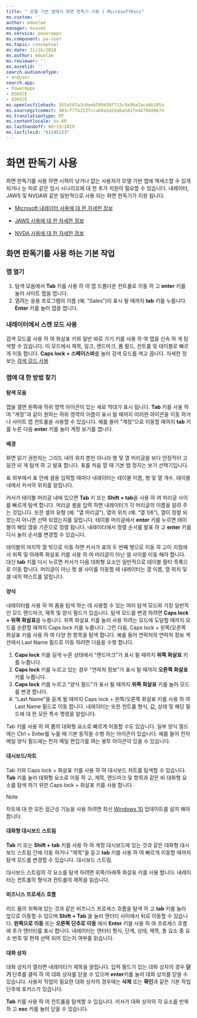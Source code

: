 ```yaml
---
title: " 모델 기반 앱에서 화면 판독기 사용 | MicrosoftDocs"
ms.custom: ''
author: mduelae
manager: kvivek
ms.service: powerapps
ms.component: pa-user
ms.topic: conceptual
ms.date: 11/16/2018
ms.author: mduelae
ms.reviewer: ''
ms.assetid: ''
search.audienceType:
- enduser
search.app:
- PowerApps
- D365CE
- D365CE
ms.openlocfilehash: 555a587a3c0eeb599439f713c9a99a7ace6b205a
ms.sourcegitcommit: 483c777a1537ccab6a2a2da6a5d1fe4470dd0e7e
ms.translationtype: MT
ms.contentlocale: ko-KR
ms.lasthandoff: 06/19/2019
ms.locfileid: "61545123"
---
```

# <a name="use-a-screen-reader"></a>화면 판독기 사용 


화면 판독기를 사용 하면 시력이 낮거나 없는 사용자가 모델 기반 앱에 액세스할 수 있게 되거나 눈 피로 같은 임시 시나리오에 대 한 추가 지원이 필요할 수 있습니다. 내레이터, JAWS 및 NVDA와 같은 일반적으로 사용 되는 화면 판독기가 지원 됩니다. 

- [Microsoft 내레이터 사용에 대 한 자세한 정보](https://support.microsoft.com/help/22798)
- [JAWS 사용에 대 한 자세한 정보](http://www.freedomscientific.com/Products/Blindness/JawsDocumentation)


- [NVDA 사용에 대 한 자세한 정보](https://www.nvaccess.org/get-help/)


## <a name="basic-tasks-using-a-screen-reader"></a>화면 판독기를 사용 하는 기본 작업 

### <a name="open-an-app"></a>앱 열기

1.  탐색 모음에서 **Tab** 키를 사용 하 여 앱 드롭다운 컨트롤로 이동 하 고 **enter** 키를 눌러 사이트 맵을 엽니다.
2.  열려는 응용 프로그램의 이름 (예: "Sales")이 표시 될 때까지 **tab** 키를 누릅니다. **Enter** 키를 눌러 앱을 엽니다.

### <a name="use-scan-mode-in-narrator"></a>내레이터에서 스캔 모드 사용
검색 모드를 사용 하 여 화살표 키와 일반 바로 가기 키를 사용 하 여 앱을 신속 하 게 탐색할 수 있습니다. 이 모드에서 제목, 링크, 랜드마크, 폼 필드, 컨트롤 및 테이블로 빠르게 이동 합니다. **Caps lock + 스페이스바**를 눌러 검색 모드를 켜고 끕니다. 자세한 정보는 [검색 모드 사용](https://support.microsoft.com/en-us/help/22809/windows-10-narrator-using-scan-mode)

### <a name="find-your-way-around-the-app"></a>앱에 대 한 방법 찾기

#### <a name="navigation-bar"></a>탐색 모음
앱을 열면 왼쪽에 하위 영역 아이콘이 있는 세로 막대가 표시 됩니다. **Tab** 키를 사용 하 여 "계정"과 같이 원하는 하위 영역의 이름이 표시 될 때까지 이러한 아이콘을 이동 하거나 사이트 맵 컨트롤을 사용할 수 있습니다. 예를 들어 "계정"으로 이동할 때까지 **tab** 키를 누른 다음 **enter** 키를 눌러 계정 보기를 엽니다.

#### <a name="grids"></a>배경
화면 읽기 권한자는 그리드 내의 위치 뿐만 아니라 행 및 열 머리글을 보다 안정적이 고 일관 되 게 탐색 하 고 발표 합니다. 표를 처음 열 때 기본 탭 정지는 보기 선택기입니다. 

표 외부에서 표 안에 셀을 입력할 때마다 내레이터는 테이블 이름, 행 및 열 개수, 테이블 내에서 커서의 위치를 알립니다.

커서가 테이블 머리글 내에 있으면 **Tab** 키 또는 **Shift + tab**을 사용 하 여 머리글 사이를 빠르게 탐색 합니다. 머리글 셀을 입력 하면 내레이터가 각 머리글의 이름을 알려 주는 것입니다. 또한 셀의 유형 (예: "열 머리글"), 열의 위치 (예: "열 1/6"), 열이 정렬 되었는지 아니면 선택 되었는지를 알립니다. 테이블 머리글에서 **enter** 키를 누르면 테이블이 해당 열을 기준으로 정렬 됩니다. 내레이터에서 정렬 순서를 발표 하 고 **enter** 키를 다시 눌러 순서를 변경할 수 있습니다.

테이블의 마지막 열 밖으로 이동 하면 커서가 표의 두 번째 행으로 이동 하 고이 지점에서 위쪽 및 아래쪽 화살표 키를 사용 하 여 머리글이 아닌 셀 사이를 이동 해야 합니다. 대신 **tab** 키를 다시 누르면 커서가 다음 대화형 요소인 일반적으로 테이블 필터 목록으로 이동 합니다. 머리글이 아닌 행 셀 사이를 이동할 때 내레이터는 열 이름, 열 위치 및 셀 내의 텍스트를 알립니다.

#### <a name="forms"></a>양식
내레이터를 사용 하 여 폼을 탐색 하는 데 사용할 수 있는 여러 탐색 모드와 가장 일반적인 모드 랜드마크, 제목 및 양식 필드가 있습니다. 탐색 모드를 변경 하려면 **Caps lock + 위쪽 화살표**를 누릅니다. 위쪽 화살표 키를 눌러 사용 하려는 모드에 도달할 때까지 모드를 순환할 때까지 Caps lock 키를 누릅니다. 그런 다음, Caps lock + 왼쪽/오른쪽 화살표 키를 사용 하 여 다양 한 항목을 탐색 합니다. 예를 들어 연락처의 연락처 정보 섹션에서 Last Name 필드로 이동 하려면 다음을 수행 합니다.

1.  **Caps lock** 키를 길게 누른 상태에서 "랜드마크"가 표시 될 때까지 **위쪽 화살표** 키를 누릅니다.
2.  **Caps lock** 키를 누르고 있는 경우 "연락처 정보"가 표시 될 때까지 **오른쪽 화살표** 키를 누릅니다.
3.  **Caps lock** 키를 누르고 "양식 필드"가 표시 될 때까지 **위쪽 화살표** 키를 눌러 모드를 변경 합니다.
4.  "Last Name"을 듣게 될 때까지 Caps lock + 왼쪽/오른쪽 화살표 키를 사용 하 여 Last Name 필드로 이동 합니다. 내레이터는 또한 컨트롤 형식, 값, 상태 및 해당 필드에 대 한 모든 특수 명령을 알립니다.

Tab 키를 사용 하 여 폼의 대화형 요소로 빠르게 이동할 수도 있습니다. 일부 양식 필드에는 Ctrl + Enter를 누를 때 기본 동작을 수행 하는 아이콘이 있습니다. 예를 들어 전자 메일 양식 필드에는 전자 메일 편집기를 여는 봉투 아이콘이 있을 수 있습니다. 

#### <a name="dashboardscharts"></a>대시보드/차트
Tab 키와 Caps lock + 화살표 키를 사용 하 여 대시보드 차트를 탐색할 수 있습니다. **Tab** 키를 눌러 대화형 요소로 이동 하 고, 제목, 랜드마크 및 항목과 같은 비 대화형 요소를 탐색 하기 위한 Caps lock + 화살표 키를 사용 합니다.


> [!NOTE]
> 차트에 대 한 모든 접근성 기능을 사용 하려면 최신 [Windows 10](http://www.microsoft.com/enable/products/windows10/default.aspx) 업데이트를 설치 해야 합니다.

#### <a name="interactive-dashboard-streams"></a>대화형 대시보드 스트림
**Tab** 키 또는 **Shift + tab** 키를 사용 하 여 계정 대시보드에 있는 것과 같은 대화형 대시보드 스트림 간에 이동 하거나 "제목"을 듣고 **tab** 키를 사용 하 여 빠르게 이동할 때까지 탐색 모드를 변경할 수 있습니다. 대시보드 스트림.

대시보드 스트림의 각 요소를 탐색 하려면 위쪽/아래쪽 화살표 키를 사용 합니다. 내레이터는 컨트롤의 형식과 컨트롤의 제목을 읽습니다.

#### <a name="business-process-flows"></a>비즈니스 프로세스 흐름
리드 폼의 위쪽에 있는 것과 같은 비즈니스 프로세스 흐름을 탐색 하 고 **tab** 키를 눌러 앞으로 이동할 수 있으며 **Shift + Tab** 을 눌러 엔터티 사이에서 뒤로 이동할 수 있습니다. **왼쪽으로 이동** 또는 **오른쪽 단추로 이동** 에서 **Enter** 키를 사용 하 여 프로세스 흐름에 추가 엔터티를 표시 합니다. 내레이터는 엔터티 형식, 단계, 상태, 제목, 총 요소 중 요소 번호 및 현재 선택 되어 있는지 여부를 읽습니다.

#### <a name="dialog-boxes"></a>대화 상자

대화 상자가 열리면 내레이터가 제목을 알립니다. 입력 필드가 있는 대화 상자의 경우 **닫기** 단추를 클릭 하 여 대화 상자를 닫을 수 있으며 **enter**키를 눌러 대화 상자를 닫을 수 있습니다. 사용자 작업이 필요한 대화 상자의 경우에는 **삭제** 또는 **확인**과 같은 기본 작업 단추에 포커스가 있습니다.

**Tab** 키를 사용 하 여 컨트롤을 탐색할 수 있습니다. 커서가 대화 상자의 각 요소를 반복 하 고 **esc** 키를 눌러 닫을 수 있습니다.



